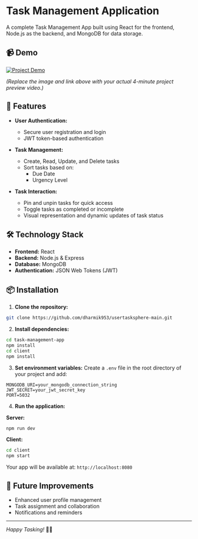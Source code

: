 # Task Management Application

A complete Task Management App built using React for the frontend, Node.js as the backend, and MongoDB for data storage.

## 📹 Demo



[![Project Demo](https://img.youtube.com/vi/your-video-id-here/maxresdefault.jpg)](https://your-video-url-here)

*(Replace the image and link above with your actual 4-minute project preview video.)*

## 🚀 Features

- **User Authentication:**
  - Secure user registration and login
  - JWT token-based authentication

- **Task Management:**
  - Create, Read, Update, and Delete tasks
  - Sort tasks based on:
    - Due Date
    - Urgency Level

- **Task Interaction:**
  - Pin and unpin tasks for quick access
  - Toggle tasks as completed or incomplete
  - Visual representation and dynamic updates of task status

## 🛠️ Technology Stack

- **Frontend:** React
- **Backend:** Node.js & Express
- **Database:** MongoDB
- **Authentication:** JSON Web Tokens (JWT)

## 📦 Installation

1. **Clone the repository:**
```bash
git clone https://github.com/dharmik953/usertasksphere-main.git
```

2. **Install dependencies:**
```bash
cd task-management-app
npm install
cd client
npm install
```

3. **Set environment variables:**
Create a `.env` file in the root directory of your project and add:
```env
MONGODB_URI=your_mongodb_connection_string
JWT_SECRET=your_jwt_secret_key
PORT=5032
```

4. **Run the application:**

**Server:**
```bash
npm run dev
```

**Client:**
```bash
cd client
npm start
```

Your app will be available at: `http://localhost:8080`

## 🌱 Future Improvements
- Enhanced user profile management
- Task assignment and collaboration
- Notifications and reminders

---

*Happy Tasking!* 🚀📌

